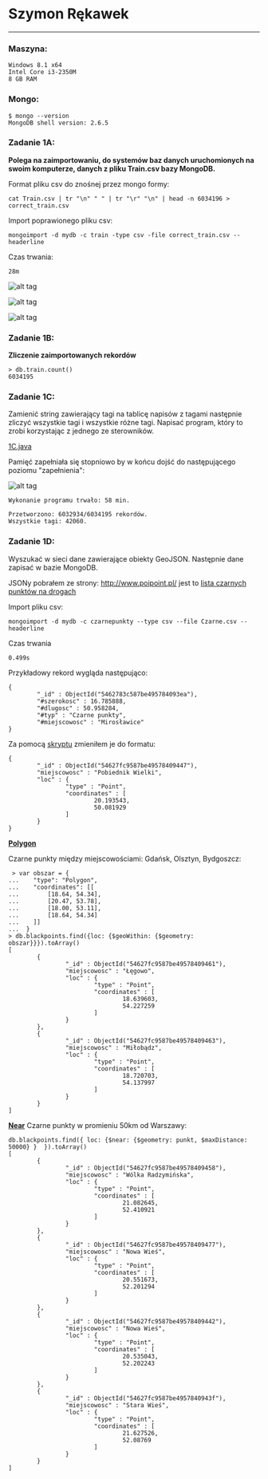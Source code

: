 # Szymon Rękawek
----
### Maszyna:
```
Windows 8.1 x64
Intel Core i3-2350M 
8 GB RAM
```

### Mongo:
```
$ mongo --version
MongoDB shell version: 2.6.5
```
### Zadanie 1A:
**Polega na zaimportowaniu, do systemów baz danych uruchomionych na swoim komputerze, danych z pliku Train.csv bazy MongoDB.**

Format pliku csv do znośnej przez mongo formy:
```
cat Train.csv | tr "\n" " " | tr "\r" "\n" | head -n 6034196 > correct_train.csv
```


Import poprawionego pliku csv:
```
mongoimport -d mydb -c train -type csv -file correct_train.csv --headerline
```

Czas trwania:
```
28m
```

![alt tag](https://raw.githubusercontent.com/waveq/nosqlUG/master/screens/1A%20hdd.jpg?token=ABKxe1yjmn0aRp5LoKKymlg6uOE3tj45ks5Ua5NSwA%3D%3D)

![alt tag](https://raw.githubusercontent.com/waveq/nosqlUG/master/screens/1A%20cpu.jpg?token=ABKxe5-FInt7NepRp0BGUl39HguS5Qi2ks5Ua5NzwA%3D%3D)

![alt tag](https://raw.githubusercontent.com/waveq/nosqlUG/master/screens/1A%20RAM.jpg?token=ABKxexaoSMMzNxqZvHhHb9luHNh51Rgjks5Ua5OFwA%3D%3D)

### Zadanie 1B:
**Zliczenie zaimportowanych rekordów**
```
> db.train.count()
6034195
```
### Zadanie 1C:
Zamienić string zawierający tagi na tablicę napisów z tagami następnie zliczyć wszystkie tagi i wszystkie różne tagi. Napisać program, który to zrobi korzystając z jednego ze sterowników.

[1C.java](/scripts/1C.java)

Pamięć zapełniała się stopniowo by w końcu dojść do następującego poziomu "zapełnienia": 

![alt tag](https://raw.githubusercontent.com/waveq/nosqlUG/master/screens/1C%20ram.jpg?token=ABKxezPikvQ1Ndr05JYxayHCmlDlQrjeks5Ua5U9wA%3D%3D)
```
Wykonanie programu trwało: 58 min.

Przetworzono: 6032934/6034195 rekordów.
Wszystkie tagi: 42060.
```

### Zadanie 1D:
Wyszukać w sieci dane zawierające obiekty GeoJSON. Następnie dane zapisać w bazie MongoDB.

JSONy pobrałem ze strony: http://www.poipoint.pl/ jest to [lista czarnych punktów na drogach](http://www.poipoint.pl/poi_loading.php?poi=Czarne%20punkty&id=garmin) 

Import pliku csv:
```
mongoimport -d mydb -c czarnepunkty --type csv --file Czarne.csv --headerline
```

Czas trwania
```
0.499s
```

Przykładowy rekord wygląda następująco:
```
{
        "_id" : ObjectId("5462783c587be495784093ea"),
        "#szerokosc" : 16.785888,
        "#dlugosc" : 50.958284,
        "#typ" : "Czarne punkty",
        "#miejscowosc" : "Mirosławice"
}
```
Za pomocą [skryptu](/scripts/correctBlackPoints.js) zmieniłem je do formatu:
```
{
        "_id" : ObjectId("54627fc9587be49578409447"),
        "miejscowosc" : "Pobiednik Wielki",
        "loc" : {
                "type" : "Point",
                "coordinates" : [
                        20.193543,
                        50.081929
                ]
        }
}
```

**[Polygon](/maps/polygon.geojson)**

Czarne punkty między miejscowościami: Gdańsk, Olsztyn, Bydgoszcz:
```
 > var obszar = {
...    "type": "Polygon",
...    "coordinates": [[
...        [18.64, 54.34],
...        [20.47, 53.78],
...        [18.00, 53.11],
...        [18.64, 54.34]
...    ]]
...  }
> db.blackpoints.find({loc: {$geoWithin: {$geometry: obszar}}}).toArray()
[
        {
                "_id" : ObjectId("54627fc9587be49578409461"),
                "miejscowosc" : "Łęgowo",
                "loc" : {
                        "type" : "Point",
                        "coordinates" : [
                                18.639603,
                                54.227259
                        ]
                }
        },
        {
                "_id" : ObjectId("54627fc9587be49578409463"),
                "miejscowosc" : "Miłobądz",
                "loc" : {
                        "type" : "Point",
                        "coordinates" : [
                                18.720703,
                                54.137997
                        ]
                }
        }
]
```
**[Near](/maps/near.geojson)**
Czarne punkty w promieniu 50km od Warszawy:
```
db.blackpoints.find({ loc: {$near: {$geometry: punkt, $maxDistance: 50000} }  }).toArray()
[
        {
                "_id" : ObjectId("54627fc9587be49578409458"),
                "miejscowosc" : "Wólka Radzymińska",
                "loc" : {
                        "type" : "Point",
                        "coordinates" : [
                                21.082645,
                                52.410921
                        ]
                }
        },
        {
                "_id" : ObjectId("54627fc9587be49578409477"),
                "miejscowosc" : "Nowa Wieś",
                "loc" : {
                        "type" : "Point",
                        "coordinates" : [
                                20.551673,
                                52.201294
                        ]
                }
        },
        {
                "_id" : ObjectId("54627fc9587be49578409442"),
                "miejscowosc" : "Nowa Wieś",
                "loc" : {
                        "type" : "Point",
                        "coordinates" : [
                                20.535043,
                                52.202243
                        ]
                }
        },
        {
                "_id" : ObjectId("54627fc9587be4957840943f"),
                "miejscowosc" : "Stara Wieś",
                "loc" : {
                        "type" : "Point",
                        "coordinates" : [
                                21.627526,
                                52.08769
                        ]
                }
        }
]
```


